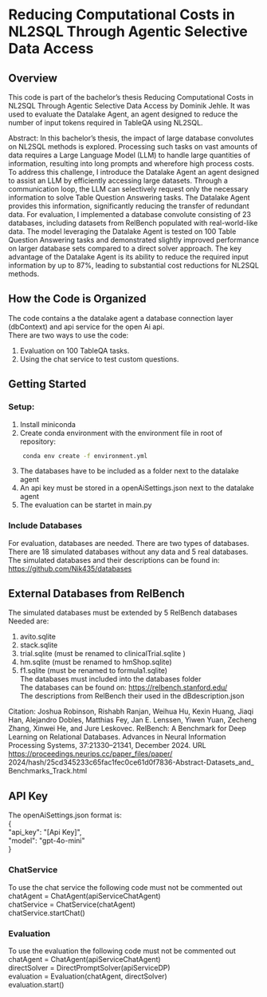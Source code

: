 # Reducing Computational Costs in NL2SQL Through Agentic Selective Data Access

## Overview
This code is part of the bachelor’s thesis Reducing Computational Costs in NL2SQL Through Agentic Selective Data Access by Dominik Jehle.
It was used to evaluate the Datalake Agent, an agent designed to reduce the number of input tokens required in TableQA using NL2SQL.

Abstract:
In this bachelor’s thesis, the impact of large database convolutes on NL2SQL methods
is explored. Processing such tasks on vast amounts of data requires a Large Language
Model (LLM) to handle large quantities of information, resulting into long prompts
and wherefore high process costs. To address this challenge, I introduce the Datalake
Agent an agent designed to assist an LLM by efficiently accessing large datasets.
Through a communication loop, the LLM can selectively request only the necessary
information to solve Table Question Answering tasks. The Datalake Agent provides
this information, significantly reducing the transfer of redundant data. For evaluation,
I implemented a database convolute consisting of 23 databases, including datasets
from RelBench populated with real-world-like data. The model leveraging the
Datalake Agent is tested on 100 Table Question Answering tasks and demonstrated
slightly improved performance on larger database sets compared to a direct solver
approach. The key advantage of the Datalake Agent is its ability to reduce the
required input information by up to 87%, leading to substantial cost reductions for
NL2SQL methods.

## How the Code is Organized
The code contains a the datalake agent a database connection layer (dbContext) and api service for the open Ai api.\
There are two ways to use the code:
1. Evaluation on 100 TableQA tasks.
2. Using the chat service to test custom questions.

## Getting Started

### Setup:
1. Install miniconda
2. Create conda environment with the environment file in root of repository:  
```bash
    conda env create -f environment.yml
```
3. The databases have to be included as a folder next to the datalake agent
4. An api key must be stored in a openAiSettings.json next to the datalake agent
5. The evaluation can be startet in main.py

### Include Databases
For evaluation, databases are needed.
There are two types of databases.
There are 18 simulated databases without any data and 5 real databases.\
The simulated databases and their descriptions can be found in:\
https://github.com/Nik435/databases


## External Databases from RelBench
The simulated databases must be extended by 5 RelBench databases\
Needed are:
1. avito.sqlite
2. stack.sqlite
3. trial.sqlite (must be renamed to clinicalTrial.sqlite )
4. hm.sqlite (must be renamed to hmShop.sqlite)
5. f1.sqlite (must be renamed to formula1.sqlite)\
The databases must included into the databases folder\
The databases can be found on: https://relbench.stanford.edu/ \
The descriptions from RelBench their used in the dBdescription.json

Citation: Joshua Robinson, Rishabh Ranjan, Weihua Hu, Kexin Huang, Jiaqi Han, Alejandro
Dobles, Matthias Fey, Jan E. Lenssen, Yiwen Yuan, Zecheng Zhang, Xinwei He,
and Jure Leskovec. RelBench: A Benchmark for Deep Learning on Relational
Databases. Advances in Neural Information Processing Systems, 37:21330–21341,
December 2024. URL https://proceedings.neurips.cc/paper_files/paper/
2024/hash/25cd345233c65fac1fec0ce61d0f7836-Abstract-Datasets_and_
Benchmarks_Track.html

## API Key
The openAiSettings.json format is:\
{\
    "api_key": "[Api Key]",\
    "model": "gpt-4o-mini"\
}

### ChatService
To use the chat service the following code must not be commented out\
    chatAgent = ChatAgent(apiServiceChatAgent)\
    chatService = ChatService(chatAgent)\
    chatService.startChat()

### Evaluation
To use the evaluation the following code must not be commented out\
    chatAgent = ChatAgent(apiServiceChatAgent)\
    directSolver = DirectPromptSolver(apiServiceDP)\
    evaluation = Evaluation(chatAgent, directSolver)\
    evaluation.start()
